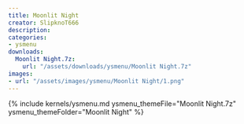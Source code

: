 ```yaml
---
title: Moonlit Night
creator: SlipknoT666
description: 
categories:
- ysmenu
downloads:
  Moonlit Night.7z:
    url: "/assets/downloads/ysmenu/Moonlit Night.7z"
images:
- url: "/assets/images/ysmenu/Moonlit Night/1.png"
---
```


{% include kernels/ysmenu.md ysmenu_themeFile="Moonlit Night.7z" ysmenu_themeFolder="Moonlit Night" %}
